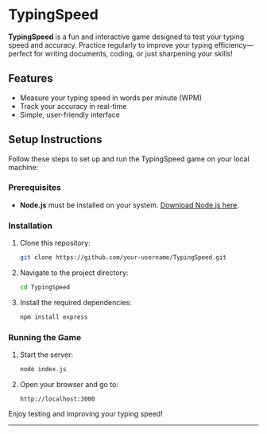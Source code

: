 # TypingSpeed

**TypingSpeed** is a fun and interactive game designed to test your typing speed and accuracy. Practice regularly to improve your typing efficiency—perfect for writing documents, coding, or just sharpening your skills!

## Features
- Measure your typing speed in words per minute (WPM)
- Track your accuracy in real-time
- Simple, user-friendly interface

## Setup Instructions

Follow these steps to set up and run the TypingSpeed game on your local machine:

### Prerequisites
- **Node.js** must be installed on your system. [Download Node.js here](https://nodejs.org/).

### Installation
1. Clone this repository:
   ```bash
   git clone https://github.com/your-username/TypingSpeed.git
   ```

2. Navigate to the project directory:
   ```bash
   cd TypingSpeed
   ```

3. Install the required dependencies:
   ```bash
   npm install express
   ```

### Running the Game
1. Start the server:
   ```bash
   node index.js
   ```

2. Open your browser and go to:
   ```
   http://localhost:3000
   ```

Enjoy testing and improving your typing speed!

---
